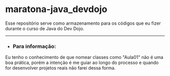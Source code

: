 # maratona-java_devdojo
Esse repositório serve como armazenamento para os códigos que eu fizer durante o curso de Java do Dev Dojo.



---

- ### Para informação:

Eu tenho o conhecimento de que nomear classes como "Aula01" não é uma boa prática, porém a intenção é me guiar ao longo do processo e quando for desenvolver projetos reais não farei dessa forma.
